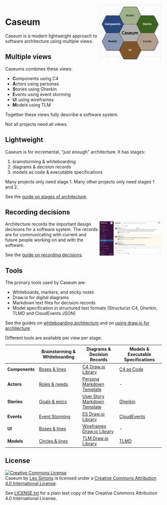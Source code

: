 <img src="docs/design/logo/logo.png" width="200" align="right" margin="10" alt="Caseum logo">

# Caseum

Caseum is a modern lightweight approach to software architecture using multiple views.

## Multiple views

Caseums combines these views:
* **C**omponents using C4
* **A**ctors using personas
* **S**tories using Gherkin
* **E**vents using event storming
* **U**I using wireframes
* **M**odels using TLM

Together these views fully describe a software system.

Not all projects need all views.

## Lightweight

Caseum is for incremental, "just enough" architecture. It has stages:

1. brainstorming & whiteboarding
2. diagrams & decision records
3. models as code & executable specifications

Many projects only need stage 1. Many other projects only need stages 1 and 2.

See the [guide on stages of architecture](guides/stages.md).

## Recording decisions

<img src="guides/records-slack-example.png" width="200" align="right" margin="10" alt="Screenshot of a slack channel being used to record decisions">

Architecture records the important design decisions for a software system. The records are for communicating with current and future people working on and with the software.

See the [guide on recording decisions](guides/records.md).

## Tools

The primary tools used by Caseum are:

* Whiteboards, markers, and sticky notes
* Draw.io for digital diagrams
* Markdown text files for decision records
* Model specification in structured text formats (Structurizr C4, Gherkin, TLMD and CloudEvents JSON)

See the guides on [whiteboarding architecture](guides/whiteboarding.md) and on [using draw.io for architecture](guides/drawio.md).

Different tools are available per view per stage:

|                     | **Brainstorming & Whiteboarding**               | **Diagrams & Decision Records**                           | **Models & Executable Specifications**    |
|---------------------|-------------------------------------------------|-----------------------------------------------------------|-------------------------------------------|
| **Components**      | [Boxes & lines](components/c4-whiteboarding.md) | [C4 Draw.io Library](components/c4-template.md)           | [C4 as Code](components/c4-code.md)       |
| **Actors**          | [Roles & needs](actors/actor-whiteboarding.md)  | [Persona Markdown Template](actors/persona-template.md)   | -                                         |
| **Stories**         | [Goals & epics  ](stories/story-whiteboarding.md)         | [User Story Markdown Template](stories/story-template.md) | [Gherkin](stories/gherkin-code.md)        |
| **Events**          | [Event Storming](events/event-storming.md)      | [ES Draw.io Library](events/event-template.md)            | [CloudEvents](events/cloudevents-code.md) |
| **UI**              | [Boxes & lines](ui/ui-whiteboarding.md)         | [Wireframes Draw.io Library](ui/ui-template.md)           | -                                         |
| **Models**          | [Circles & lines](models/fact-whiteboarding.md)   | [TLM Draw.io Library](models/tlm-template.md)             | [TLMD](models/tlm-code.md)                |

## License

<a rel="license" href="http://creativecommons.org/licenses/by/4.0/"><img alt="Creative Commons License" style="border-width:0" src="https://i.creativecommons.org/l/by/4.0/88x31.png" /></a><br /><span xmlns:dct="http://purl.org/dc/terms/" property="dct:title">Caseum</span> by <a xmlns:cc="http://creativecommons.org/ns#" href="https://github.com/lsimons/caseum" property="cc:attributionName" rel="cc:attributionURL">Leo Simons</a> is licensed under a <a rel="license" href="http://creativecommons.org/licenses/by/4.0/">Creative Commons Attribution 4.0 International License</a>.

See [LICENSE.txt](LICENSE.txt) for a plain text copy of the Creative Commons Attribution 4.0 International License.
